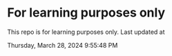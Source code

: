 # For learning purposes only
This repo is for learning purposes only.
Last updated at

Thursday, March 28, 2024 9:55:48 PM

